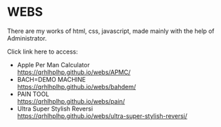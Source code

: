 # WEBS
There are my works of html, css, javascript, made mainly with the help of Administrator.

Click link here to access:
- Apple Per Man Calculator<br>
https://qrhlhplhp.github.io/webs/APMC/
- BACH=DEMO MACHINE<br>
https://qrhlhplhp.github.io/webs/bahdem/
- PAIN TOOL<br>
https://qrhlhplhp.github.io/webs/pain/
- Ultra Super Stylish Reversi<br>
https://qrhlhplhp.github.io/webs/ultra-super-stylish-reversi/